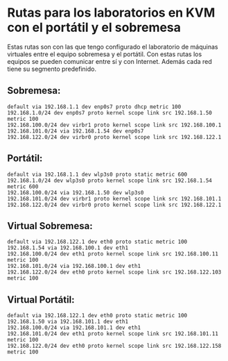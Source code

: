 Rutas para los laboratorios en KVM con el portátil y el sobremesa
=================================================================
Estas rutas son con las que tengo configurado el laboratorio de máquinas virtuales entre el equipo sobremesa y el portátil. Con estas rutas los equipos se pueden comunicar entre sí y con Internet. Además cada red tiene su segmento predefinido.


Sobremesa:
----------

```
default via 192.168.1.1 dev enp0s7 proto dhcp metric 100 
192.168.1.0/24 dev enp0s7 proto kernel scope link src 192.168.1.50 metric 100 
192.168.100.0/24 dev virbr1 proto kernel scope link src 192.168.100.1 
192.168.101.0/24 via 192.168.1.54 dev enp0s7 
192.168.122.0/24 dev virbr0 proto kernel scope link src 192.168.122.1 
```

Portátil:
---------

```
default via 192.168.1.1 dev wlp3s0 proto static metric 600 
192.168.1.0/24 dev wlp3s0 proto kernel scope link src 192.168.1.54 metric 600 
192.168.100.0/24 via 192.168.1.50 dev wlp3s0 
192.168.101.0/24 dev virbr1 proto kernel scope link src 192.168.101.1 
192.168.122.0/24 dev virbr0 proto kernel scope link src 192.168.122.1 
```

Virtual Sobremesa:
------------------

```
default via 192.168.122.1 dev eth0 proto static metric 100 
192.168.1.54 via 192.168.100.1 dev eth1 
192.168.100.0/24 dev eth1 proto kernel scope link src 192.168.100.11 metric 100 
192.168.101.0/24 via 192.168.100.1 dev eth1 
192.168.122.0/24 dev eth0 proto kernel scope link src 192.168.122.103 metric 100 

```

Virtual Portátil:
-----------------

```
default via 192.168.122.1 dev eth0 proto static metric 100 
192.168.1.50 via 192.168.101.1 dev eth1 
192.168.100.0/24 via 192.168.101.1 dev eth1 
192.168.101.0/24 dev eth1 proto kernel scope link src 192.168.101.11 metric 100 
192.168.122.0/24 dev eth0 proto kernel scope link src 192.168.122.158 metric 100 
```


